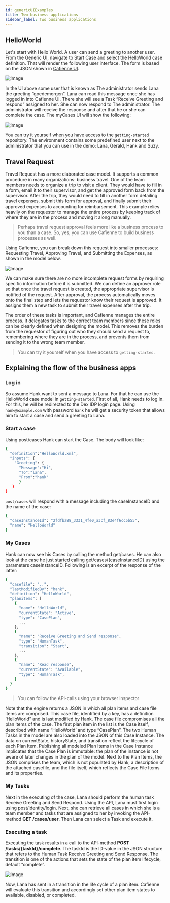```yaml
---
id: genericUIExamples
title: Two business applications
sidebar_label: Two business applications
---
```


## HelloWorld
Let's start with Hello World. A user can send a greeting to another user. From the Generic UI, navigate to Start Case and select the HelloWorld case definition. That will render the following user interface. The form is based on the JSON shown in [Cafienne UI](genericUI).

![Image](assets/ui/startUIhelloWorld.png)

In the UI above some user that is known as The administrator sends Lana the greeting “goedemorgen”. Lana can read this message once she has logged in into Cafienne UI. There she will see a Task “Receive Greeting and respond” assigned to her. She can now respond to The administrator. The administrator will receive the response and after that he or she can complete the case. The myCases UI will show the following:

![Image](assets/ui/helloWorldCompleted.png)

You can try it yourself when you have access to the `getting-started` repository. The environment contains some predefined user next to the administrator that you can use in the demo: Lana, Gerald, Hank and Suzy.

## Travel Request
Travel Request has a more elaborated case model. It supports a common procedure in many organizations: business travel. One of the team members needs to organize a trip to visit a client. They would have to fill in a form, email it to their supervisor, and get the approved form back from the supervisor. After the trip, they would need to fill in another form detailing travel expenses, submit this form for approval, and finally submit their approved expenses to accounting for reimbursement. This example relies heavily on the requestor to manage the entire process by keeping track of where they are in the process and moving it along manually. 

> Perhaps travel request approval feels more like a business process to you than a case. So, yes, you can use Cafienne to build business processes as well. 

Using Cafienne, you can break down this request into smaller processes: Requesting Travel, Approving Travel, and Submitting the Expenses, as shown in the model below.

![Image](assets/ui/modelTravel.png)

We can make sure there are no more incomplete request forms by requiring specific information before it is submitted. We can define an approver role so that once the travel request is created, the appropriate supervisor is notified of the request. After approval, the process automatically moves onto the final step and lets the requestor know their request is approved. It assigns them a new task to submit their travel expenses after the trip.

The order of these tasks is important, and Cafienne manages the entire process. It delegates tasks to the correct team members since these roles can be clearly defined when designing the model. This removes the burden from the requestor of figuring out who they should send a request to, remembering where they are in the process, and prevents them from sending it to the wrong team member.

> You can try it yourself when you have access to `getting-started`.

## Explaining the flow of the business apps

### Log in
So assume Hank want to sent a message to Lana. For that he can use the HelloWorld case model in `getting-started`. First of all, Hank needs to log in. For this, he will be redirected to the Dex IDP login page. Using `hank@example.com` with password `hank` he will get a security token that allows him to start a case and send a greeting to Lana.

### Start a case
Using post/cases Hank can start the Case. The body will look like:

```sh
{  
  "definition":"HelloWorld.xml",
  "inputs": {
    "Greeting": {
      "Message":"Hi",
      "To":"lana",
      "From":"hank"       
      }    
   }
}
```
`post/cases` will respond with a message including the caseInstanceID and the name of the case:

```sh
{  
  "caseInstanceId": "2fdfba88_3331_4fe0_a3cf_83e4f6cc5b55",
  "name": "HelloWorld"
}
```
### My Cases
Hank can now see his Cases by calling the method get/cases. He can also look at the case he just started calling get/cases/{caseInstanceID} using the parameters caseInstanceID. Following is an excerpt of the response of the latter:

```sh
{
  "casefile": "..",
  "lastModifiedBy": "hank",
  "definition": "HelloWorld",
  "planitems": [ 
    {
      "name": "HelloWorld",
      "currentState": "Active",
      "type": "CasePlan",
      ...
    },
    { 
      "name": "Receive Greeting and Send response",
      "type": "HumanTask",
      "transition": "Start",
      ... 
    },     
    {
      "name": "Read response",
      "currentState": "Available",
      "type": "HumanTask",
    } 
  }  
}
```
> You can follow the API-calls using your browser inspector

Note that the engine returns a JSON in which all plan items and case file items are comprised. This case file, identified by a key, has a definition ‘HelloWorld” and is last modified by Hank. The case file compromises all the plan items of the case. The first plan item in the list is the Case itself, described with name “HelloWorld’ and type “CasePlan”. The two Human Tasks in the model are also loaded into the JSON of this Case Instance. The data on currentState, historyState, and transition reflect the lifecycle of each Plan Item. Publishing all modeled Plan Items in the Case Instance implicates that the Case Plan is immutable: the plan of the instance is not aware of later changes in the plan of the model.
Next to the Plan Items, the JSON comprises the team, which is not populated by Hank, a description of the attached casefile, and the file itself, which reflects the Case File Items and its properties.

### My Tasks
Next in the executing of the case, Lana should perform the human task Receive Greeting and Send Respond. Using the API, Lana must first login using post/identity/login. Next, she can retrieve all cases in which she is a team member and tasks that are assigned to her by invoking the API-method **GET /cases/user**. Then Lana can select a Task and execute it.

### Executing a task
Executing the task results in a call to the API-method **POST /tasks/{taskId}/complete**. The taskId is the ID-value in the JSON structure that refers to the Human Task Receive Greeting and Send Response. The transition is one of the actions that sets the state of the plan item lifecycle, default “complete”.

![Image](assets/ui/postTask.png)

Now, Lana has sent in a transition in the life cycle of a plan item. Cafienne will evaluate this transition and accordingly set other plan item states to available, disabled, or completed.
